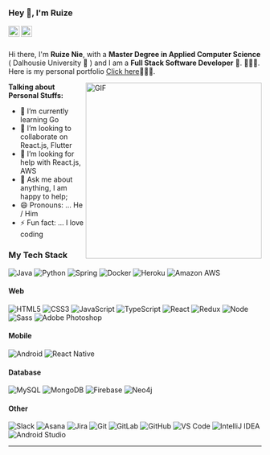 ### Hey 👋, I'm Ruize

<a href="https://www.linkedin.com/in/ruize-nie-99b251140/" target="_blank">
  <img align="left" alt="" width="22px" src="https://cdn.jsdelivr.net/npm/simple-icons@v3/icons/linkedin.svg" />
</a>
<a href="https://www.facebook.com/profile.php?id=100013284134591&ref=bookmarks" target="_blank">
  <img align="left" alt="" width="22px" src="https://cdn.jsdelivr.net/npm/simple-icons@v3/icons/facebook.svg" />
</a>

<br />
<br />

Hi there, I'm **Ruize Nie**, with a **Master Degree in Applied Computer Science** ( Dalhousie University 🏫 ) and I am a **Full Stack Software Developer** 🚀.  👨🏽‍💻. Here is my personal portfolio [Click here](https://rea2er.github.io/)👨🏽‍💼. 

  <img align="right" alt="GIF" width="350px" src="https://www.chinosity.com/wp-content/uploads/2019/05/yas-cat-gif-1.gif" />

**Talking about Personal Stuffs:**

- 🌱 I’m currently learning Go
- 👯 I’m looking to collaborate on React.js, Flutter
- 🤔 I’m looking for help with React.js, AWS 
- 💬 Ask me about anything, I am happy to help;
- 😄 Pronouns: ... He / Him
- ⚡ Fun fact: ... I love coding

### My Tech Stack
![Java](http://img.shields.io/badge/-Java-007396?style=flat-square&logo=java)
![Python](http://img.shields.io/badge/-Python-3776AB?style=flat-square&logo=python&logoColor=ffffff)
![Spring](http://img.shields.io/badge/-Spring-6DB33F?style=flat-square&logo=spring&logoColor=ffffff)
![Docker](http://img.shields.io/badge/-Docker-2496ED?style=flat-square&logo=docker&logoColor=ffffff)
![Heroku](http://img.shields.io/badge/-heroku-6762A6?style=flat-square&logo=heroku&logoColor=ffffff)
![Amazon AWS](http://img.shields.io/badge/-Aamazon%20AWS-232F3E?style=flat-square&logo=amazon&logoColor=ffffff)

#### Web
![HTML5](https://img.shields.io/badge/-HTML5-%23E44D27?style=flat-square&logo=html5&logoColor=ffffff)
![CSS3](https://img.shields.io/badge/-CSS3-%231572B6?style=flat-square&logo=css3)
![JavaScript](http://img.shields.io/badge/-JavaScript-F7DF1E?style=flat-square&logo=javascript&logoColor=ffffff)
![TypeScript](https://img.shields.io/badge/-TypeScript-007ACC?style=flat-square&logo=typescript&logoColor=ffffff)
![React](http://img.shields.io/badge/-React-61DAFB?style=flat-square&logo=react&logoColor=ffffff)
![Redux](https://img.shields.io/badge/-Redux-764ABC?style=flat-square&logo=redux&logoColor=ffffff)
![Node](http://img.shields.io/badge/-Node-339933?style=flat-square&logo=node.js&logoColor=ffffff)
![Sass](https://img.shields.io/badge/-Sass-%23CC6699?style=flat-square&logo=sass&logoColor=ffffff)
![Adobe Photoshop](http://img.shields.io/badge/-Abode%20XD-E222AC?style=flat-square&logo=adobe-xd&logoColor=ffffff)

#### Mobile
![Android](http://img.shields.io/badge/-Android-3DDC84?style=flat-square&logo=android&logoColor=ffffff)
![React Native](http://img.shields.io/badge/-React%20Native-61DAFB?style=flat-square&logo=react&color=000000)

#### Database
![MySQL](https://img.shields.io/badge/-MySQL-336791?style=flat-square&logo=mysql&logoColor=ffffff)
![MongoDB](http://img.shields.io/badge/-MongoDB-47A248?style=flat-square&logo=mongodb&logoColor=ffffff)
![Firebase](https://img.shields.io/badge/-Firebase-FFCA28?style=flat-square&logo=firebase&logoColor=ffffff)
![Neo4j](http://img.shields.io/badge/-Neo4j-008CC1?style=flat-square&logo=neo4j&logoColor=ffffff)

#### Other
![Slack](https://img.shields.io/badge/-Slack-4A154B?style=flat-square&logo=slack)
![Asana](https://img.shields.io/badge/-Asana-F95353?style=flat-square&logo=asana)
![Jira](https://img.shields.io/badge/-Jira-0052CC?style=flat-square&logo=jira)
![Git](https://img.shields.io/badge/-Git-%23F05032?style=flat-square&logo=git&logoColor=%23ffffff)
![GitLab](https://img.shields.io/badge/-GitLab-FCA121?style=flat-square&logo=gitlab&logoColor=ffffff)
![GitHub](https://img.shields.io/badge/-GitHub-181717?style=flat-square&logo=github)
![VS Code](http://img.shields.io/badge/-VS%20Code-007ACC?style=flat-square&logo=visual-studio-code&logoColor=ffffff)
![IntelliJ IDEA](http://img.shields.io/badge/-IntelliJ%20IDEA-000000?style=flat-square&logo=intellij-idea&logoColor=ffffff)
![Android Studio](http://img.shields.io/badge/-Android%20Studio-3DDC84?style=flat-square&logo=android-studio&logoColor=ffffff)
<!-- 
### Recently I'm coding in...

<a href="https://codestats.net/users/Rea2er">
  <img src='https://codestats-readme.wegfan.cn/history-graph/Rea2er?width=850&height=300&timezone=08:00&history_days=14&max_languages=9&language_colors=["3e4053","f15854","5da5da","faa43a","60bd68","f17cb0","b2912f","decf3f","b276b2","808080"]' alt="WEGFan's Code::Stats history graph" />
</a> -->

---
